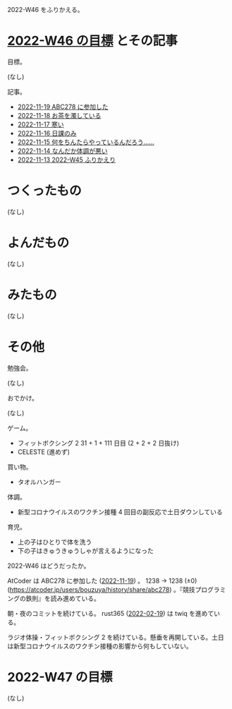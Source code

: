2022-W46 をふりかえる。

# [2022-W46 の目標][2022-11-13] とその記事

目標。

(なし)

記事。

- [2022-11-19 ABC278 に参加した][2022-11-19]
- [2022-11-18 お茶を濁している][2022-11-18]
- [2022-11-17 寒い][2022-11-17]
- [2022-11-16 日課のみ][2022-11-16]
- [2022-11-15 何をちんたらやっているんだろう……][2022-11-15]
- [2022-11-14 なんだか体調が悪い][2022-11-14]
- [2022-11-13 2022-W45 ふりかえり][2022-11-13]

# つくったもの

(なし)

# よんだもの

(なし)

# みたもの

(なし)

# その他

勉強会。

(なし)

おでかけ。

(なし)

ゲーム。

- フィットボクシング 2 31 + 1 + 111 日目 (2 + 2 + 2 日抜け)
- CELESTE (進めず)

買い物。

- タオルハンガー

体調。

- 新型コロナウイルスのワクチン接種 4 回目の副反応で土日ダウンしている

育児。

- 上の子はひとりで体を洗う
- 下の子はきゅうきゅうしゃが言えるようになった

2022-W46 はどうだったか。

AtCoder は ABC278 に参加した ([2022-11-19]) 。 1238 → 1238 (±0) (<https://atcoder.jp/users/bouzuya/history/share/abc278>) 。『競技プログラミングの鉄則』を読み進めている。

朝・夜のコミットを続けている。 rust365 ([2022-02-19]) は twiq を進めている。

ラジオ体操・フィットボクシング 2 を続けている。懸垂を再開している。土日は新型コロナウイルスのワクチン接種の影響から何もしていない。

# 2022-W47 の目標

(なし)

[2022-02-19]: https://blog.bouzuya.net/2022/02/19/
[2022-11-13]: https://blog.bouzuya.net/2022/11/13/
[2022-11-14]: https://blog.bouzuya.net/2022/11/14/
[2022-11-15]: https://blog.bouzuya.net/2022/11/15/
[2022-11-16]: https://blog.bouzuya.net/2022/11/16/
[2022-11-17]: https://blog.bouzuya.net/2022/11/17/
[2022-11-18]: https://blog.bouzuya.net/2022/11/18/
[2022-11-19]: https://blog.bouzuya.net/2022/11/19/
